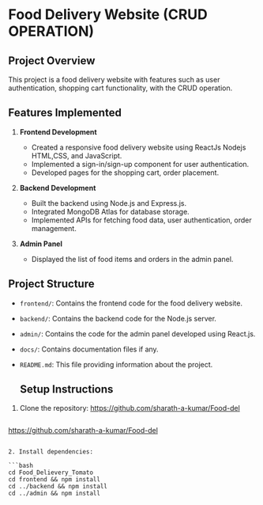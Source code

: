 # Food Delivery Website (CRUD OPERATION)

## Project Overview

This project is a food delivery website with features such as user authentication, shopping cart functionality, with the CRUD operation.

## Features Implemented

1. **Frontend Development**
   - Created a responsive food delivery website using ReactJs Nodejs HTML,CSS, and JavaScript.
   - Implemented a sign-in/sign-up component for user authentication.
   - Developed pages for the shopping cart, order placement.

2. **Backend Development**
   - Built the backend using Node.js and Express.js.
   - Integrated MongoDB Atlas for database storage.
   - Implemented APIs for fetching food data, user authentication, order management.

3. **Admin Panel**
   - Displayed the list of food items and orders in the admin panel.

## Project Structure

- `frontend/`: Contains the frontend code for the food delivery website.
- `backend/`: Contains the backend code for the Node.js server.
- `admin/`: Contains the code for the admin panel developed using React.js.
- `docs/`: Contains documentation files if any.
- `README.md`: This file providing information about the project.

   ## Setup Instructions

1. Clone the repository:
  https://github.com/sharath-a-kumar/Food-del
   ```bash
  https://github.com/sharath-a-kumar/Food-del

   ```

2. Install dependencies:

   ```bash
   cd Food_Delievery_Tomato
   cd frontend && npm install
   cd ../backend && npm install
   cd ../admin && npm install
   ```
